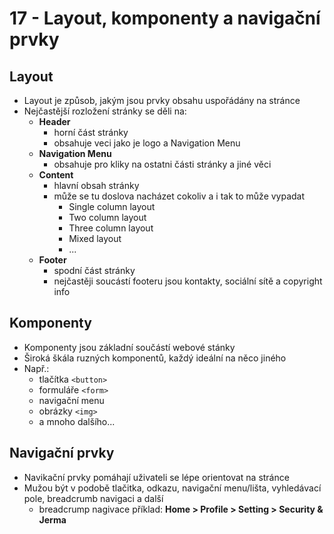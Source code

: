 # 17 - Layout, komponenty a navigační prvky

## Layout 
- Layout je způsob, jakým jsou prvky obsahu uspořádány na stránce
- Nejčastější rozložení stránky se děli na:
	- **Header**  
		- horní část stránky
		- obsahuje veci jako je logo a Navigation Menu
	- **Navigation Menu** 
		- obsahuje pro kliky na ostatni části stránky a jiné věci
	- **Content**
		- hlavní obsah stránky
		- může se tu doslova nacházet cokoliv a i tak to může vypadat
			- Single column layout
			- Two column layout
			- Three column layout
			- Mixed layout
			- ...
	- **Footer**
		- spodní část stránky
		- nejčastěji soucástí footeru jsou kontakty, sociální sítě a copyright info
## Komponenty
- Komponenty jsou základní součástí webové stánky
- Široká škála ruzných komponentů, každý ideální na něco jiného
- Např.:
	- tlačítka `<button>`
	- formuláře `<form>`
	- navigační menu
	- obrázky `<img>`
	- a mnoho dalšího...
## Navigační prvky
- Navikační prvky pomáhají uživateli se lépe orientovat na stránce
- Mužou být v podobě tlačitka, odkazu, navigační menu/lišta, vyhledávací pole, breadcrumb navigaci a další
	- breadcrump nagivace příklad:
		**Home > Profile > Setting > Security & Jerma**